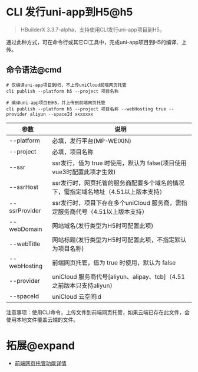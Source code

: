 # CLI 发行uni-app到H5@h5

> HBuilderX 3.3.7-alpha，支持使用CLI发行uni-app项目到H5。

通过此种方式，可在命令行或其它CI工具中，完成uni-app项目到H5的编译、上传。

## 命令语法@cmd

```shell
# 仅编译uni-app项目到H5，不上传uniCloud前端网页托管
cli publish --platform h5 --project 项目名称

# 编译uni-app项目到H5，并上传到前端网页托管
cli publish --platform h5 --project 项目名称 --webHosting true --provider aliyun --spaceId xxxxxxx
```

|参数			|说明																	|
|--				|--																		|
|--platform		|必填，发行平台(MP-WEIXIN)												|
|--project		|必填，项目名称															|
|--ssr			|ssr发行，值为 true 时使用，默认为 false(项目使用vue3时配置此项才生效)	|
|--ssrHost		|ssr发行时，网页托管的服务商配置多个域名的情况下，需指定域名地址（4.51以上版本支持）	|
|--ssrProvider	|ssr发行时，项目下存在多个uniCloud 服务商，需指定服务商代号（4.51以上版本支持）	|
|--webDomain	|网站域名(发行类型为H5时可配置此项)										|
|--webTitle		|网站标题(发行类型为H5时可配置此项，不指定默认为项目名称)				|
|--webHosting	|前端网页托管，值为 true 时使用，默认为 false							|
|--provider		|uniCloud 服务商代号[aliyun、alipay、tcb]（4.51之前版本只支持aliyun）	|
|--spaceId		|uniCloud 云空间id												|

注意事项：使用CLI命令，上传文件到前端网页托管，如果云端已存在此文件，会使用本地文件覆盖云端的文件。

# 拓展@expand

- [前端网页托管功能详情](https://uniapp.dcloud.io/uniCloud/hosting)
